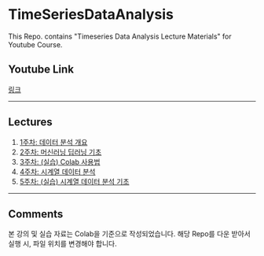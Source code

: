 # TimeSeriesDataAnalysis
This Repo. contains "Timeseries Data Analysis Lecture Materials" for Youtube Course.

## Youtube Link

[링크]([www.youtube.com](https://youtube.com/playlist?list=PL_IloBNfWCdm1uml4sVMaHem85-5W9mbL&si=9vAoUPuKRcMk_OLS))

---

## Lectures

1. [1주차: 데이터 분석 개요](https://www.youtube.com/watch?v=GEYxeMYMtE4)
2. [2주차: 머신러닝 딥러닝 기초](https://www.youtube.com/watch?v=JmL2xIwnuYk&t=1s)
3. [3주차: (실습) Colab 사용법](https://www.youtube.com/watch?v=v7oP4AcTm6M)
4. [4주차: 시계열 데이터 분석](https://youtu.be/3HV18N1_cz0?si=COVfKglilE_zjZai)
5. [5주차: (실습) 시계열 데이터 분석 기초](.)

---

## Comments

본 강의 및 실습 자료는 Colab을 기준으로 작성되었습니다. 해당 Repo를 다운 받아서 실행 시, 파일 위치를 변경해야 합니다.

